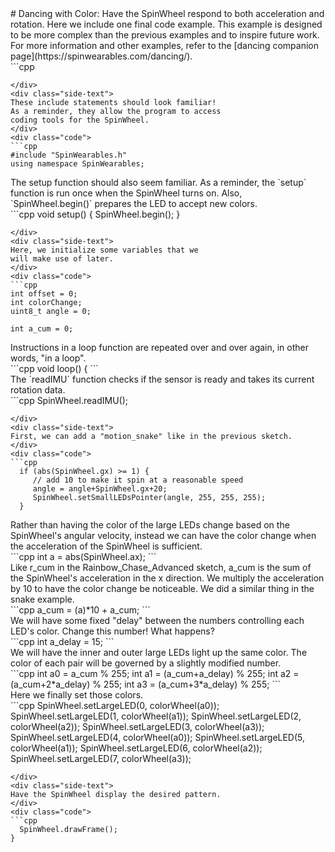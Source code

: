 <div class="flex-container"><div class="wide-text">
# Dancing with Color: Have the SpinWheel respond to both acceleration and rotation. 
Here we include one final code example. This example is designed
to be more complex than the previous examples and to inspire
future work. For more information and other examples, 
refer to the [dancing companion page](https://spinwearables.com/dancing/).
</div>
<div class="side-text">
</div>
<div class="code">
```cpp

```
</div>
<div class="side-text">
These include statements should look familiar!
As a reminder, they allow the program to access
coding tools for the SpinWheel.
</div>
<div class="code">
```cpp
#include "SpinWearables.h"
using namespace SpinWearables;

```
</div>
<div class="side-text">
The setup function should also seem familiar.
As a reminder, the `setup` function is run once when
the SpinWheel turns on. Also, `SpinWheel.begin()`
prepares the LED to accept new colors.
</div>
<div class="code">
```cpp
void setup() {
  SpinWheel.begin();
}

```
</div>
<div class="side-text">
Here, we initialize some variables that we
will make use of later. 
</div>
<div class="code">
```cpp
int offset = 0;
int colorChange;
uint8_t angle = 0; 

int a_cum = 0;

```
</div>
<div class="side-text">
Instructions in a loop function are repeated over and over again,
in other words, "in a loop".
</div>
<div class="code">
```cpp
void loop() {
```
</div>
<div class="side-text">
The `readIMU` function checks if the sensor is ready
and takes its current rotation data.
</div>
<div class="code">
```cpp
  SpinWheel.readIMU();

```
</div>
<div class="side-text">
First, we can add a "motion_snake" like in the previous sketch.
</div>
<div class="code">
```cpp
  if (abs(SpinWheel.gx) >= 1) {
     // add 10 to make it spin at a reasonable speed
     angle = angle+SpinWheel.gx+20;
     SpinWheel.setSmallLEDsPointer(angle, 255, 255, 255);
  }

```
</div>
<div class="side-text">
Rather than having the color of the large LEDs change
based on the SpinWheel's angular velocity, instead
we can have the color change when the acceleration
of the SpinWheel is sufficient.  
</div>
<div class="code">
```cpp
  int a = abs(SpinWheel.ax);
```
</div>
<div class="side-text">
Like r_cum in the Rainbow_Chase_Advanced sketch, a_cum
is the sum of the SpinWheel's acceleration in the x 
direction. We multiply the acceleration by 10 to have
the color change be noticeable. We did a similar thing
in the snake example.
</div>
<div class="code">
```cpp
  a_cum = (a)*10 + a_cum;
```
</div>
<div class="side-text">
We will have some fixed "delay" between the
numbers controlling each LED's color.
Change this number! What happens?
</div>
<div class="code">
```cpp
  int a_delay = 15;
```
</div>
<div class="side-text">
We will have the inner and outer large LEDs
light up the same color. The color of each pair
will be governed by a slightly modified number.
</div>
<div class="code">
```cpp
  int a0 = a_cum % 255;
  int a1 = (a_cum+a_delay) % 255;
  int a2 = (a_cum+2*a_delay) % 255;
  int a3 = (a_cum+3*a_delay) % 255;
```
</div>
<div class="side-text">
Here we finally set those colors. 
</div>
<div class="code">
```cpp
  SpinWheel.setLargeLED(0, colorWheel(a0));
  SpinWheel.setLargeLED(1, colorWheel(a1));
  SpinWheel.setLargeLED(2, colorWheel(a2));
  SpinWheel.setLargeLED(3, colorWheel(a3));
  SpinWheel.setLargeLED(4, colorWheel(a0));
  SpinWheel.setLargeLED(5, colorWheel(a1));
  SpinWheel.setLargeLED(6, colorWheel(a2));
  SpinWheel.setLargeLED(7, colorWheel(a3));


  
```
</div>
<div class="side-text">
Have the SpinWheel display the desired pattern.
</div>
<div class="code">
```cpp
  SpinWheel.drawFrame();
}
```
</div>
</div>
